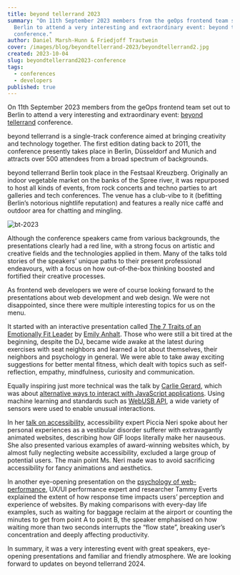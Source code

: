 ```yaml
---
title: beyond tellerrand 2023
summary: "On 11th September 2023 members from the geOps frontend team set out to
  Berlin to attend a very interesting and extraordinary event: beyond tellerrand
  conference."
author: Daniel Marsh-Hunn & Friedjoff Trautwein
cover: /images/blog/beyondtellerrand-2023/beyondtellerrand2.jpg
created: 2023-10-04
slug: beyondtellerrand2023-conference
tags:
  - conferences
  - developers
published: true
---
```

On 11th September 2023 members from the geOps frontend team set out to Berlin to attend a very interesting and extraordinary event: [beyond tellerrand](https://beyondtellerrand.com/) conference.

beyond tellerrand is a single-track conference aimed at bringing creativity and technology together. The first edition dating back to 2011, the conference presently takes place in Berlin, Düsseldorf and Munich and attracts over 500 attendees from a broad spectrum of backgrounds.

beyond tellerrand Berlin took place in the Festsaal Kreuzberg. Originally an indoor vegetable market on the banks of the Spree river, it was repurposed to host all kinds of events, from rock concerts and techno parties to art galleries and tech conferences. The venue has a club-vibe to it (befitting Berlin’s notorious nightlife reputation) and features a really nice caffé and outdoor area for chatting and mingling.

![bt-2023](/images/blog/beyondtellerrand-2023/bt2023.jpg)

Although the conference speakers came from various backgrounds, the presentations clearly had a red line, with a strong focus on artistic and creative fields and the technologies applied in them. Many of the talks told stories of the speakers’ unique paths to their present professional endeavours, with a focus on how out-of-the-box thinking boosted and fortified their creative processes.

As frontend web developers we were of course looking forward to the presentations about web development and web design. We were not disappointed, since there were multiple interesting topics for us on the menu.

It started with an interactive presentation called [The 7 Traits of an Emotionally Fit Leader](https://www.youtube.com/watch?v=jtZz0CQuDAs) by [Emily Anhalt](https://dremilyanhalt.com/). Those who were still a bit tired at the beginning, despite the DJ, became wide awake at the latest during exercises with seat neighbors and learned a lot about themselves, their neighbors and psychology in general. We were able to take away exciting suggestions for better mental fitness, which dealt with topics such as self-reflection, empathy, mindfulness, curiosity and communication. 

Equally inspiring just more technical was the talk by [Carlie Gerard](https://charliegerard.dev/), which was about [alternative ways to interact with JavaScript applications](https://www.youtube.com/watch?v=AA_exvecIa4). Using machine learning and standards such as [WebUSB API](https://developer.mozilla.org/en-US/docs/Web/API/WebUSB_API), a wide variety of sensors were used to enable unusual interactions.

In her [talk on accessibility](https://www.youtube.com/watch?v=KYnvaOxEsN0), accessibility expert Piccia Neri spoke about her personal experiences as a vestibular disorder sufferer with extravagantly animated websites, describing how GIF loops literally make her nauseous. She also presented various examples of award-winning websites which, by almost fully neglecting website accessibility, excluded a large group of potential users. The main point Ms. Neri made was to avoid sacrificing accessibility for fancy animations and aesthetics.

In another eye-opening presentation on the [psychology of web-performance](https://www.youtube.com/watch?v=leQZOmD7IYQ), UX/UI performance expert and researcher Tammy Everts explained the extent of how response time impacts users’ perception and experience of websites. By making comparisons with every-day life examples, such as waiting for baggage reclaim at the airport or counting the minutes to get from point A to point B, the speaker emphasised on how waiting more than two seconds interrupts the “flow state”, breaking user’s concentration and deeply affecting productivity.

In summary, it was a very interesting event with great speakers, eye-opening presentations and familiar and friendly atmosphere. We are looking forward to updates on beyond tellerrand 2024.